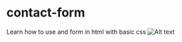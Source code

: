 # contact-form
Learn how to use and form in html with basic css
![Alt text](https://metropolia.website/project/contact-form/contact-form.png "Optional title")

